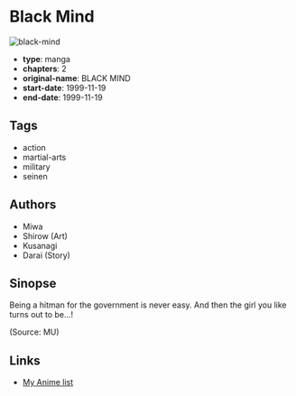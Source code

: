 # Black Mind

![black-mind](https://cdn.myanimelist.net/images/manga/1/82658.jpg)

-   **type**: manga
-   **chapters**: 2
-   **original-name**: BLACK MIND
-   **start-date**: 1999-11-19
-   **end-date**: 1999-11-19

## Tags

-   action
-   martial-arts
-   military
-   seinen

## Authors

-   Miwa
-   Shirow (Art)
-   Kusanagi
-   Darai (Story)

## Sinopse

Being a hitman for the government is never easy. And then the girl you like turns out to be...!

(Source: MU)

## Links

-   [My Anime list](https://myanimelist.net/manga/34529/Black_Mind)
